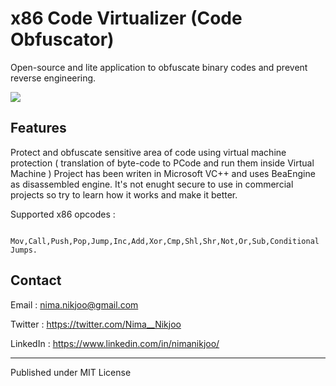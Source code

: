 # x86 Code Virtualizer (Code Obfuscator)

Open-source and lite application to obfuscate binary codes and prevent reverse engineering.

<a href="http://uupload.ir/" target="_blank"><img src="http://uupload.ir/files/o6bn_2020-09-03_012505.jpg" border="0" /></a>


Features
-------

Protect and obfuscate sensitive area of code using virtual machine protection ( translation of byte-code to PCode and run them inside Virtual Machine )
 Project has been writen in Microsoft VC++ and uses BeaEngine as disassembled engine. It's not enught secure to use in commercial projects so try to learn how it works and make it better.

Supported x86 opcodes :

		Mov,Call,Push,Pop,Jump,Inc,Add,Xor,Cmp,Shl,Shr,Not,Or,Sub,Conditional Jumps.


Contact
-------	

Email : nima.nikjoo@gmail.com

Twitter : https://twitter.com/Nima__Nikjoo

LinkedIn : https://www.linkedin.com/in/nimanikjoo/

___________________

Published under MIT License
